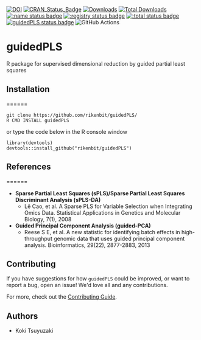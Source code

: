 [![DOI](https://zenodo.org/badge/614626969.svg)](https://zenodo.org/badge/latestdoi/614626969)
[![CRAN_Status_Badge](http://www.r-pkg.org/badges/version/guidedPLS)](
https://cran.r-project.org/package=guidedPLS)
[![Downloads](https://cranlogs.r-pkg.org/badges/guidedPLS)](https://CRAN.R-project.org/package=guidedPLS)
[![Total Downloads](https://cranlogs.r-pkg.org/badges/grand-total/guidedPLS?color=orange)](https://CRAN.R-project.org/package=guidedPLS)
[![:name status badge](https://rikenbit.r-universe.dev/badges/:name)](https://rikenbit.r-universe.dev)
[![:registry status badge](https://rikenbit.r-universe.dev/badges/:registry)](https://rikenbit.r-universe.dev)
[![:total status badge](https://rikenbit.r-universe.dev/badges/:total)](https://rikenbit.r-universe.dev)
[![guidedPLS status badge](https://rikenbit.r-universe.dev/badges/guidedPLS)](https://rikenbit.r-universe.dev)
![GitHub Actions](https://github.com/rikenbit/guidedPLS/actions/workflows/build_test_push.yml/badge.svg)

# guidedPLS
R package for supervised dimensional reduction by guided partial least squares

## Installation

======
~~~~
git clone https://github.com/rikenbit/guidedPLS/
R CMD INSTALL guidedPLS
~~~~
or type the code below in the R console window
~~~~
library(devtools)
devtools::install_github("rikenbit/guidedPLS")
~~~~

## References
======
- **Sparse Partial Least Squares (sPLS)/Sparse Partial Least Squares Discriminant Analysis (sPLS-DA)**
  - Lê Cao, et al. A Sparse PLS for Variable Selection when Integrating Omics Data. Statistical Applications in Genetics and Molecular Biology, 7(1), 2008
- **Guided Principal Component Analysis (guided-PCA)**
  - Reese S E, et al. A new statistic for identifying batch effects in high-throughput genomic data that uses guided principal component analysis. Bioinformatics, 29(22), 2877-2883, 2013

## Contributing

If you have suggestions for how `guidedPLS` could be improved, or want to report a bug, open an issue! We'd love all and any contributions.

For more, check out the [Contributing Guide](CONTRIBUTING.md).

## Authors
- Koki Tsuyuzaki
